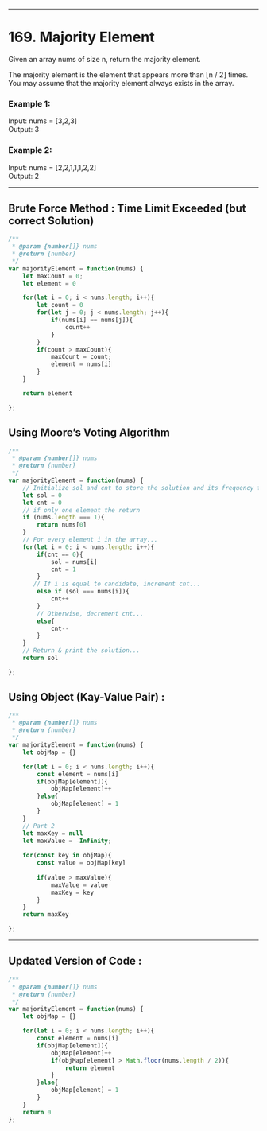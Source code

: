 <hr>

# 169. Majority Element
     
Given an array nums of size n, return the majority element.

The majority element is the element that appears more than ⌊n / 2⌋ times. 
You may assume that the majority element always exists in the array.

 

### Example 1:

Input: nums = [3,2,3]<br>
Output: 3<br>

### Example 2:<br>

Input: nums = [2,2,1,1,1,2,2]<br>
Output: 2<br>

<hr>

## Brute Force Method : Time Limit Exceeded (but correct Solution)
```js
/**
 * @param {number[]} nums
 * @return {number}
 */
var majorityElement = function(nums) {
    let maxCount = 0;
    let element = 0

    for(let i = 0; i < nums.length; i++){
        let count = 0
        for(let j = 0; j < nums.length; j++){
            if(nums[i] == nums[j]){
                count++
            }
        }
        if(count > maxCount){
            maxCount = count;
            element = nums[i]
        }
    }

    return element

};
```


## Using Moore’s Voting Algorithm

```js
/**
 * @param {number[]} nums
 * @return {number}
 */
var majorityElement = function(nums) {
    // Initialize sol and cnt to store the solution and its frequency for respective iterations...
    let sol = 0
    let cnt = 0
    // if only one element the return 
    if (nums.length === 1){
        return nums[0]
    }
    // For every element i in the array...
    for(let i = 0; i < nums.length; i++){
        if(cnt == 0){
            sol = nums[i]
            cnt = 1
        }
       // If i is equal to candidate, increment cnt...
        else if (sol === nums[i]){
            cnt++
        }
        // Otherwise, decrement cnt...
        else{
            cnt--
        }
    }
    // Return & print the solution...
    return sol

};
```
## Using Object (Kay-Value Pair) : 
```js
/**
 * @param {number[]} nums
 * @return {number}
 */
var majorityElement = function(nums) {
    let objMap = {}

    for(let i = 0; i < nums.length; i++){
        const element = nums[i]
        if(objMap[element]){
            objMap[element]++
        }else{
            objMap[element] = 1
        }
    }
    // Part 2
    let maxKey = null
    let maxValue = -Infinity;
    
    for(const key in objMap){
        const value = objMap[key]
        
        if(value > maxValue){
            maxValue = value
            maxKey = key
        }
    }
    return maxKey

};
```

<hr>

## Updated Version of Code : 


```js
/**
 * @param {number[]} nums
 * @return {number}
 */
var majorityElement = function(nums) {
    let objMap = {}

    for(let i = 0; i < nums.length; i++){
        const element = nums[i]
        if(objMap[element]){
            objMap[element]++
            if(objMap[element] > Math.floor(nums.length / 2)){
                return element
            }
        }else{
            objMap[element] = 1
        }
    }
    return 0
};
```